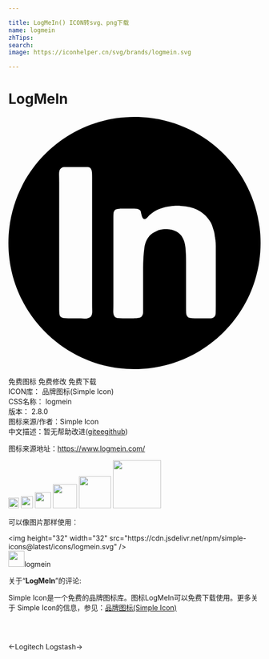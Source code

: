 ```yaml
---

title: LogMeIn() ICON转svg、png下载
name: logmein
zhTips: 
search: 
image: https://iconhelper.cn/svg/brands/logmein.svg

---
```


# LogMeIn  <small style="font-size: 60%;font-weight: 100"></small>

<div id="svg" class="svg-wrap">
<svg role="img" xmlns="http://www.w3.org/2000/svg" viewBox="0 0 24 24"><title>LogMeIn icon</title><path d="M12 0C5.372 0 0 5.373 0 12s5.372 12 12 12 12-5.373 12-12S18.628 0 12 0zM5.379 4.768h1.74c.147 0 .288.004.424.01a.376.376 0 01.303.152.684.684 0 01.11.364c.007.149.01.31.01.484v12.093c0 .176.004.37.01.587.006.216-.024.377-.091.485-.054.094-.174.17-.363.222a.754.754 0 01-.304.02 2.533 2.533 0 00-.323-.02H5.702c-.149 0-.286-.006-.415-.02a.572.572 0 01-.314-.12.48.48 0 01-.12-.304 4.164 4.164 0 01-.02-.424V6.203c0-.188-.004-.41-.01-.667-.007-.255.024-.437.09-.545a.595.595 0 01.264-.202c.04 0 .078-.004.11-.01a.536.536 0 01.092-.011zm10.527 3.687c.201-.008.386-.001.548.019.565.032 1.053.144 1.464.338.539.257.963.634 1.273 1.133.095.148.168.307.222.475.055.169.11.34.164.515.026.108.042.21.05.304.005.094.023.19.05.284 0 .08.007.134.02.16.027.19.04.385.04.587v5.661c0 .257-.004.503-.01.738-.008.237-.105.39-.294.456a.91.91 0 01-.283.04h-1.415c-.163 0-.307-.01-.435-.03a.418.418 0 01-.293-.173.613.613 0 01-.09-.313 8.825 8.825 0 01-.01-.416v-4.426c0-.5-.02-.961-.06-1.386-.042-.424-.163-.785-.365-1.082a1.427 1.427 0 00-.668-.51c-.186-.095-.488-.156-.827-.156-.397 0-.74.083-.912.207-.139.057-.26.124-.362.197-.433.31-.688.762-.77 1.354-.08.594-.123 1.261-.123 2.002v4.125c0 .121-.02.223-.06.304a.42.42 0 01-.323.262c-.149.027-.33.04-.545.04H10.88c-.15 0-.297-.006-.446-.02-.148-.013-.256-.06-.323-.142-.095-.12-.139-.294-.131-.525.006-.23.009-.446.009-.647V9.6c0-.147.004-.282.01-.403a.507.507 0 01.112-.305.24.24 0 01.132-.09c.06-.02.124-.037.191-.05h.102c.068-.014.138-.022.212-.022h1.06c.109 0 .214.005.316.012.1.006.19.023.271.05.095.04.16.1.193.181.03.072.03.147.054.24.056.23.118.486.291.508.08.01.159-.025.224-.09.031-.022.114-.11.14-.144.095-.114.28-.278.388-.346.078-.058.142-.1.202-.136.192-.134.483-.261.832-.36.014-.006.028-.012.042-.016.112-.036.225-.062.342-.077l.159-.029c.224-.038.442-.06.643-.068Z"/></svg>
</div>
<detail full-name='logmein'></detail>

<div class="detail-page">
<p>
<span><span class="badge-success badge">免费图标</span> <span class="badge-success badge">免费修改</span>  <span class="badge-success badge">免费下载</span> </span>
<br/>
<span>
ICON库：
<span class="badge-secondary badge">品牌图标(Simple Icon)</span> 
</span>
<br/>
<span>
CSS名称：
<span class="badge-secondary badge">logmein</span> 
</span>

<br/>
<span>
版本：
<span class="badge-secondary badge">2.8.0</span> 
</span>
<br/>
<span>图标来源/作者：<span class="badge-light badge">Simple Icon</span></span> 
<br/>
<span class="zh-detail">中文描述：暂无<span class="help-link"><span>帮助改进</span>(<a href="https://gitee.com/liuwave/icon-helper/edit/master/json/brands/logmein.json" target="_blank" rel="noopener noreferrer">gitee</a><a href="https://github.com/liuwave/icon-helper/edit/master/json/brands/logmein.json" target="_blank" rel="noopener noreferrer">github</a></span>)</span><br/>
</p>
</div><div class="description description alert alert-light"><p>图标来源地址：<a href="https://www.logmein.com/" target="_blank" rel="noopener noreferrer">https://www.logmein.com/</a></p></div>
<div class="alert alert-dark">
<img height="21" width="21" src="https://cdn.jsdelivr.net/npm/simple-icons@latest/icons/logmein.svg" />
<img height="24" width="24" src="https://cdn.jsdelivr.net/npm/simple-icons@latest/icons/logmein.svg" />
<img height="32" width="32" src="https://cdn.jsdelivr.net/npm/simple-icons@latest/icons/logmein.svg" />
<img height="48" width="48" src="https://cdn.jsdelivr.net/npm/simple-icons@latest/icons/logmein.svg" />
<img height="64" width="64" src="https://cdn.jsdelivr.net/npm/simple-icons@latest/icons/logmein.svg" />
<img height="96" width="96" src="https://cdn.jsdelivr.net/npm/simple-icons@latest/icons/logmein.svg" />

</div>
<div>
  <p>可以像图片那样使用：    
  </p>
  <div class="alert alert-primary" style="font-size: 14px">
    &lt;img height="32" width="32" src="https://cdn.jsdelivr.net/npm/simple-icons@latest/icons/logmein.svg" /&gt;
    <copy-btn content='<img height="32" width="32" src="https://cdn.jsdelivr.net/npm/simple-icons@latest/icons/logmein.svg" />'></copy-btn>
  </div>
  <div class="alert alert-secondary">
    <img height="32" width="32" src="https://cdn.jsdelivr.net/npm/simple-icons@latest/icons/logmein.svg" />logmein
    <copy-btn content="logmein" btn-title="复制图标名称"></copy-btn>
  </div>
</div>
<div class="icon-detail__container">
<p>关于“<b>LogMeIn</b>”的评论:</p>
</div>
<Vssue title="关于“LogMeIn”的评论" />
<div><p>Simple Icon是一个免费的品牌图标库。图标LogMeIn可以免费下载使用。更多关于  Simple Icon的信息，参见：<a target="_blank" href="https://iconhelper.cn/brands.html">品牌图标(Simple Icon)</a>
</p></div>


<div style="padding:2rem 0 " class="page-nav"><p class="inner"><span class="prev">←<router-link to="/icon/logitech.html">Logitech</router-link></span> <span class="next"><router-link to="/icon/logstash.html">Logstash</router-link>→</span></p></div>
